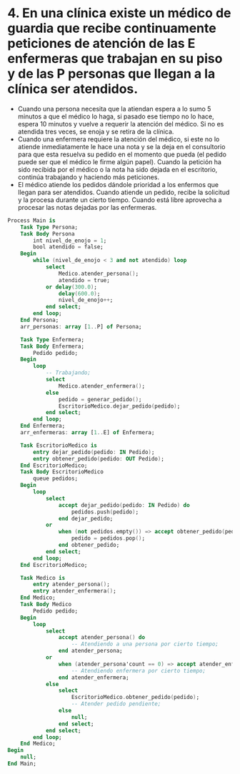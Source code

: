 # 4. En una clínica existe un médico de guardia que recibe continuamente peticiones de atención de las E enfermeras que trabajan en su piso y de las P personas que llegan a la clínica ser atendidos.

- Cuando una persona necesita que la atiendan espera a lo sumo 5 minutos a que el médico lo haga, si pasado ese tiempo no lo hace, espera 10 minutos y vuelve a requerir la atención del médico. Si no es atendida tres veces, se enoja y se retira de la clínica.
- Cuando una enfermera requiere la atención del médico, si este no lo atiende inmediatamente le hace una nota y se la deja en el consultorio para que esta resuelva su pedido en el momento que pueda (el pedido puede ser que el médico le firme algún papel). Cuando la petición ha sido recibida por el médico o la nota ha sido dejada en el escritorio, continúa trabajando y haciendo más peticiones.
- El médico atiende los pedidos dándole prioridad a los enfermos que llegan para ser atendidos. Cuando atiende un pedido, recibe la solicitud y la procesa durante un cierto tiempo. Cuando está libre aprovecha a procesar las notas dejadas por las enfermeras.

```ada
Process Main is
    Task Type Persona;
    Task Body Persona
        int nivel_de_enojo = 1;
        bool atendido = false;
    Begin
        while (nivel_de_enojo < 3 and not atendido) loop
            select
                Medico.atender_persona();
                atendido = true;
            or delay(300.0);
                delay(600.0);
                nivel_de_enojo++;
            end select;
        end loop;
    End Persona;
    arr_personas: array [1..P] of Persona;

    Task Type Enfermera;
    Task Body Enfermera;
        Pedido pedido;
    Begin
        loop
            -- Trabajando;
            select
                Medico.atender_enfermera();
            else
                pedido = generar_pedido();
                EscritorioMedico.dejar_pedido(pedido);
            end select;
        end loop;
    End Enfermera;
    arr_enfermeras: array [1..E] of Enfermera;

    Task EscritorioMedico is
        entry dejar_pedido(pedido: IN Pedido);
        entry obtener_pedido(pedido: OUT Pedido);
    End EscritorioMedico;
    Task Body EscritorioMedico
        queue pedidos;
    Begin
        loop
            select
                accept dejar_pedido(pedido: IN Pedido) do
                    pedidos.push(pedido);
                end dejar_pedido;
            or
                when (not pedidos.empty()) => accept obtener_pedido(pedido: OUT Pedido) do
                    pedido = pedidos.pop();
                end obtener_pedido;
            end select;
        end loop;
    End EscritorioMedico;

    Task Medico is
        entry atender_persona();
        entry atender_enfermera();
    End Medico;
    Task Body Medico
        Pedido pedido;
    Begin
        loop
            select
                accept atender_persona() do
                    -- Atendiendo a una persona por cierto tiempo;
                end atender_persona;
            or
                when (atender_persona'count == 0) => accept atender_enfermera() do
                    -- Atendiendo enfermera por cierto tiempo;
                end atender_enfermera;
            else
                select
                    EscritorioMedico.obtener_pedido(pedido);
                    -- Atender pedido pendiente;
                else
                    null;
                end select;
            end select;
        end loop;
    End Medico;
Begin
    null;
End Main;
```
